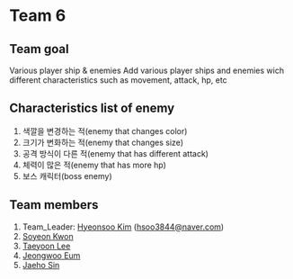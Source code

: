 # Team 6
 ## Team goal
 Various player ship & enemies
    Add various player ships and enemies wich different characteristics such as movement, attack, hp, etc

## Characteristics list of enemy
  1. 색깔을 변경하는 적(enemy that changes color)
  2. 크기가 변화하는 적(enemy that changes size)
  3. 공격 방식이 다른 적(enemy that has different attack)
  4. 체력이 많은 적(enemy that has more hp)
  5. 보스 캐릭터(boss enemy)
  
## Team members
1. Team_Leader: [Hyeonsoo Kim](https://github.com/hsoo3844/hsoo3844) (hsoo3844@naver.com)
2. [Soyeon Kwon](https://github.com/annkwon1123/annkwon1123)
3. [Taeyoon Lee](https://github.com/TYParrot/TYParrot)
4. [Jeongwoo Eum](https://github.com/jeongwoo99/jeongwoo99)
5. [Jaeho Sin](https://github.com/sjh7535/sjh7535)
